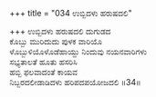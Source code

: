 +++
title = "034 ಉಬ್ಬಿದಳು ಹರುಷದಲಿ"

+++
ಉಬ್ಬಿದಳು ಹರುಷದಲಿ ದುಗುಡದ  
ಕೊಬ್ಬು ಮುರಿದುದು ಪುಳಕ ವಾರಿಯೊ  
ಳೊಬ್ಬುಳಿಯೊಳೊಡೆಹಾಯ್ದು ನಿಂದುವು ನಯನವಾರಿಗಳು   
ಸಭ್ಯತಾಲತೆ ಹೂತು ಹಸರಿಸಿ  
ಹಬ್ಬಿ ಫಲವಾದಂತೆ ಕಾಯವ  
ನಿಬ್ಬರದಲೀಡಾಡಿದಳು ಹರಿಪದಪಯೋಜದಲಿ       ॥34॥